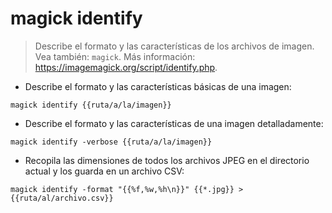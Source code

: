 # magick identify

> Describe el formato y las características de los archivos de imagen.
> Vea también: `magick`.
> Más información: <https://imagemagick.org/script/identify.php>.

- Describe el formato y las características básicas de una imagen:

`magick identify {{ruta/a/la/imagen}}`

- Describe el formato y las características de una imagen detalladamente:

`magick identify -verbose {{ruta/a/la/imagen}}`

- Recopila las dimensiones de todos los archivos JPEG en el directorio actual y los guarda en un archivo CSV:

`magick identify -format "{{%f,%w,%h\n}}" {{*.jpg}} > {{ruta/al/archivo.csv}}`
